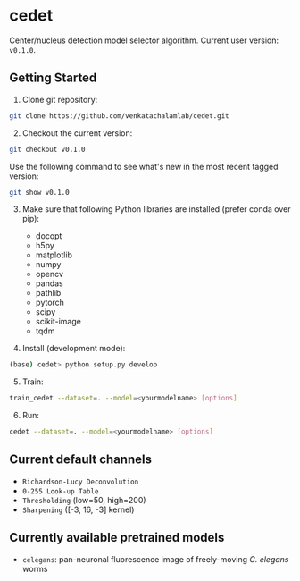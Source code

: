 # cedet
Center/nucleus detection model selector algorithm. Current user version: `v0.1.0`.

## Getting Started

1. Clone git repository: 
  ```bash
  git clone https://github.com/venkatachalamlab/cedet.git
  ```  

2. Checkout the current version:
```bash
git checkout v0.1.0
```
Use the following command to see what's new in the most recent tagged version:
```bash
git show v0.1.0
```

3. Make sure that following Python libraries are installed (prefer conda over pip):
    - docopt
    - h5py
    - matplotlib
    - numpy
    - opencv
    - pandas
    - pathlib
    - pytorch
    - scipy
    - scikit-image
    - tqdm

4. Install (development mode):
  ```bash
  (base) cedet> python setup.py develop
  ```
5. Train:
  ```bash
  train_cedet --dataset=. --model=<yourmodelname> [options]
  ```
6. Run:
  ```bash
  cedet --dataset=. --model=<yourmodelname> [options]
  ```

## Current default channels
- `Richardson-Lucy Deconvolution`
- `0-255 Look-up Table`
- `Thresholding` (low=50, high=200)
- `Sharpening` ([-3, 16, -3] kernel)

## Currently available pretrained models
- `celegans`: pan-neuronal fluorescence image of freely-moving *C. elegans* worms
